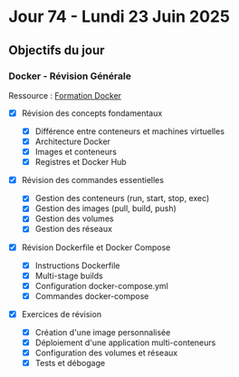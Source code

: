 # Jour 74 - Lundi 23 Juin 2025

## Objectifs du jour

### Docker - Révision Générale

Ressource : [Formation Docker](https://github.com/HachemiH/formation-docker)

- [x] Révision des concepts fondamentaux

  - [x] Différence entre conteneurs et machines virtuelles
  - [x] Architecture Docker
  - [x] Images et conteneurs
  - [x] Registres et Docker Hub

- [x] Révision des commandes essentielles

  - [x] Gestion des conteneurs (run, start, stop, exec)
  - [x] Gestion des images (pull, build, push)
  - [x] Gestion des volumes
  - [x] Gestion des réseaux

- [x] Révision Dockerfile et Docker Compose

  - [x] Instructions Dockerfile
  - [x] Multi-stage builds
  - [x] Configuration docker-compose.yml
  - [x] Commandes docker-compose

- [x] Exercices de révision
  - [x] Création d'une image personnalisée
  - [x] Déploiement d'une application multi-conteneurs
  - [x] Configuration des volumes et réseaux
  - [x] Tests et débogage
